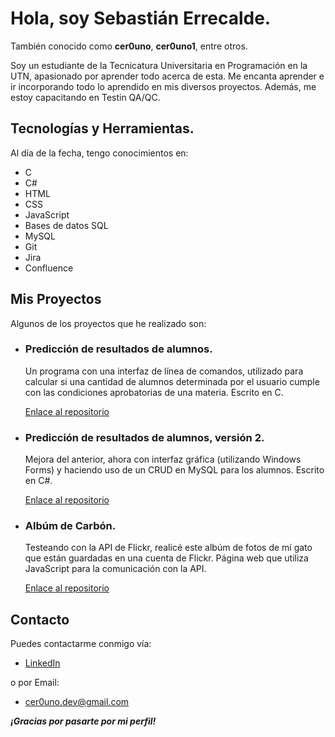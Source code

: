 # Hola, soy Sebastián Errecalde.

También conocido como **cer0uno**, **cer0uno1**, entre otros.

Soy un estudiante de la Tecnicatura Universitaria en Programación en la UTN, apasionado por aprender todo acerca de esta. Me encanta aprender e ir incorporando todo lo aprendido en mis diversos proyectos. Además, me estoy capacitando en Testin QA/QC.

## Tecnologías y Herramientas.

Al día de la fecha, tengo conocimientos en:

- C
- C#
- HTML
- CSS
- JavaScript
- Bases de datos SQL
- MySQL
- Git
- Jira
- Confluence

## Mis Proyectos

Algunos de los proyectos que he realizado son:

- ### Predicción de resultados de alumnos.
  Un programa con una interfaz de línea de comandos, utilizado para calcular si una cantidad de alumnos determinada por el usuario cumple con las condiciones aprobatorias de una materia. Escrito en C.

  [Enlace al repositorio](https://github.com/cer0uno1/Prediccion-Resultados-de-Alumnos)

- ### Predicción de resultados de alumnos, versión 2.
  Mejora del anterior, ahora con interfaz gráfica (utilizando Windows Forms) y haciendo uso de un CRUD en MySQL para los alumnos. Escrito en C#.

  [Enlace al repositorio](https://github.com/cer0uno1/Prediccion-Resultados-Alumnos-Version-2)

- ### Albúm de Carbón.
  Testeando con la API de Flickr, realicé este albúm de fotos de mí gato que están guardadas en una cuenta de Flickr. Página web que utiliza JavaScript para la comunicación con la API.

  [Enlace al repositorio](https://github.com/cer0uno1/AlbumCarbon)

## Contacto
Puedes contactarme conmigo vía:
- [LinkedIn](https://www.linkedin.com/in/sebasti%C3%A1n-errecalde01/)

o por Email:
- cer0uno.dev@gmail.com

***¡Gracias por pasarte por mi perfil!***
